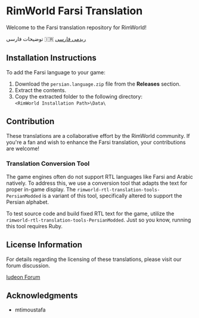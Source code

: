 
# RimWorld Farsi Translation

Welcome to the Farsi translation repository for RimWorld!

توضیحات فارسی 🇮🇷 [ریدمی فارسی](https://github.com/Ludeon/RimWorld-Farsi/blob/master/README_fa.md)


## Installation Instructions
To add the Farsi language to your game:
1. Download the `persian.language.zip` file from the **Releases** section.
2. Extract the contents.
3. Copy the extracted folder to the following directory:  
   `<RimWorld Installation Path>\Data\`


## Contribution
These translations are a collaborative effort by the RimWorld community. If you're a fan and wish to enhance the Farsi translation, your contributions are welcome!

### Translation Conversion Tool
The game engines often do not support RTL languages like Farsi and Arabic natively. To address this, we use a conversion tool that adapts the text for proper in-game display. The `rimworld-rtl-translation-tools-PersianModded` is a variant of this tool, specifically altered to support the Persian alphabet.

To test source code and build fixed RTL text for the game, utilize the `rimworld-rtl-translation-tools-PersianModded`. Just so you know, running this tool requires Ruby.


## License Information
For details regarding the licensing of these translations, please visit our forum discussion.

[ludeon Forum](http://ludeon.com/forums/index.php?topic=2933.0)

## Acknowledgments
- mtimoustafa 


